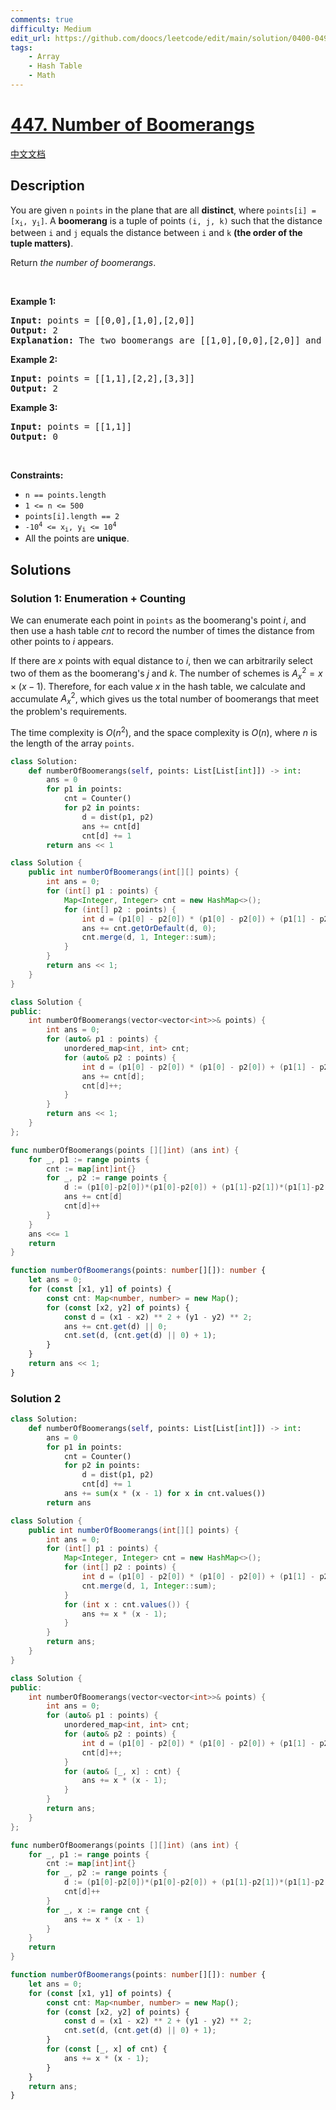 ```yaml
---
comments: true
difficulty: Medium
edit_url: https://github.com/doocs/leetcode/edit/main/solution/0400-0499/0447.Number%20of%20Boomerangs/README_EN.md
tags:
    - Array
    - Hash Table
    - Math
---
```


<!-- problem:start -->

# [447. Number of Boomerangs](https://leetcode.com/problems/number-of-boomerangs)

[中文文档](/solution/0400-0499/0447.Number%20of%20Boomerangs/README.md)

## Description

<!-- description:start -->

<p>You are given <code>n</code> <code>points</code> in the plane that are all <strong>distinct</strong>, where <code>points[i] = [x<sub>i</sub>, y<sub>i</sub>]</code>. A <strong>boomerang</strong> is a tuple of points <code>(i, j, k)</code> such that the distance between <code>i</code> and <code>j</code> equals the distance between <code>i</code> and <code>k</code> <strong>(the order of the tuple matters)</strong>.</p>

<p>Return <em>the number of boomerangs</em>.</p>

<p>&nbsp;</p>
<p><strong class="example">Example 1:</strong></p>

<pre>
<strong>Input:</strong> points = [[0,0],[1,0],[2,0]]
<strong>Output:</strong> 2
<strong>Explanation:</strong> The two boomerangs are [[1,0],[0,0],[2,0]] and [[1,0],[2,0],[0,0]].
</pre>

<p><strong class="example">Example 2:</strong></p>

<pre>
<strong>Input:</strong> points = [[1,1],[2,2],[3,3]]
<strong>Output:</strong> 2
</pre>

<p><strong class="example">Example 3:</strong></p>

<pre>
<strong>Input:</strong> points = [[1,1]]
<strong>Output:</strong> 0
</pre>

<p>&nbsp;</p>
<p><strong>Constraints:</strong></p>

<ul>
	<li><code>n == points.length</code></li>
	<li><code>1 &lt;= n &lt;= 500</code></li>
	<li><code>points[i].length == 2</code></li>
	<li><code>-10<sup>4</sup> &lt;= x<sub>i</sub>, y<sub>i</sub> &lt;= 10<sup>4</sup></code></li>
	<li>All the points are <strong>unique</strong>.</li>
</ul>

<!-- description:end -->

## Solutions

<!-- solution:start -->

### Solution 1: Enumeration + Counting

We can enumerate each point in `points` as the boomerang's point $i$, and then use a hash table $cnt$ to record the number of times the distance from other points to $i$ appears.

If there are $x$ points with equal distance to $i$, then we can arbitrarily select two of them as the boomerang's $j$ and $k$. The number of schemes is $A_x^2 = x \times (x - 1)$. Therefore, for each value $x$ in the hash table, we calculate and accumulate $A_x^2$, which gives us the total number of boomerangs that meet the problem's requirements.

The time complexity is $O(n^2)$, and the space complexity is $O(n)$, where $n$ is the length of the array `points`.

<!-- tabs:start -->

```python
class Solution:
    def numberOfBoomerangs(self, points: List[List[int]]) -> int:
        ans = 0
        for p1 in points:
            cnt = Counter()
            for p2 in points:
                d = dist(p1, p2)
                ans += cnt[d]
                cnt[d] += 1
        return ans << 1
```

```java
class Solution {
    public int numberOfBoomerangs(int[][] points) {
        int ans = 0;
        for (int[] p1 : points) {
            Map<Integer, Integer> cnt = new HashMap<>();
            for (int[] p2 : points) {
                int d = (p1[0] - p2[0]) * (p1[0] - p2[0]) + (p1[1] - p2[1]) * (p1[1] - p2[1]);
                ans += cnt.getOrDefault(d, 0);
                cnt.merge(d, 1, Integer::sum);
            }
        }
        return ans << 1;
    }
}
```

```cpp
class Solution {
public:
    int numberOfBoomerangs(vector<vector<int>>& points) {
        int ans = 0;
        for (auto& p1 : points) {
            unordered_map<int, int> cnt;
            for (auto& p2 : points) {
                int d = (p1[0] - p2[0]) * (p1[0] - p2[0]) + (p1[1] - p2[1]) * (p1[1] - p2[1]);
                ans += cnt[d];
                cnt[d]++;
            }
        }
        return ans << 1;
    }
};
```

```go
func numberOfBoomerangs(points [][]int) (ans int) {
	for _, p1 := range points {
		cnt := map[int]int{}
		for _, p2 := range points {
			d := (p1[0]-p2[0])*(p1[0]-p2[0]) + (p1[1]-p2[1])*(p1[1]-p2[1])
			ans += cnt[d]
			cnt[d]++
		}
	}
	ans <<= 1
	return
}
```

```ts
function numberOfBoomerangs(points: number[][]): number {
    let ans = 0;
    for (const [x1, y1] of points) {
        const cnt: Map<number, number> = new Map();
        for (const [x2, y2] of points) {
            const d = (x1 - x2) ** 2 + (y1 - y2) ** 2;
            ans += cnt.get(d) || 0;
            cnt.set(d, (cnt.get(d) || 0) + 1);
        }
    }
    return ans << 1;
}
```

<!-- tabs:end -->

<!-- solution:end -->

<!-- solution:start -->

### Solution 2

<!-- tabs:start -->

```python
class Solution:
    def numberOfBoomerangs(self, points: List[List[int]]) -> int:
        ans = 0
        for p1 in points:
            cnt = Counter()
            for p2 in points:
                d = dist(p1, p2)
                cnt[d] += 1
            ans += sum(x * (x - 1) for x in cnt.values())
        return ans
```

```java
class Solution {
    public int numberOfBoomerangs(int[][] points) {
        int ans = 0;
        for (int[] p1 : points) {
            Map<Integer, Integer> cnt = new HashMap<>();
            for (int[] p2 : points) {
                int d = (p1[0] - p2[0]) * (p1[0] - p2[0]) + (p1[1] - p2[1]) * (p1[1] - p2[1]);
                cnt.merge(d, 1, Integer::sum);
            }
            for (int x : cnt.values()) {
                ans += x * (x - 1);
            }
        }
        return ans;
    }
}
```

```cpp
class Solution {
public:
    int numberOfBoomerangs(vector<vector<int>>& points) {
        int ans = 0;
        for (auto& p1 : points) {
            unordered_map<int, int> cnt;
            for (auto& p2 : points) {
                int d = (p1[0] - p2[0]) * (p1[0] - p2[0]) + (p1[1] - p2[1]) * (p1[1] - p2[1]);
                cnt[d]++;
            }
            for (auto& [_, x] : cnt) {
                ans += x * (x - 1);
            }
        }
        return ans;
    }
};
```

```go
func numberOfBoomerangs(points [][]int) (ans int) {
	for _, p1 := range points {
		cnt := map[int]int{}
		for _, p2 := range points {
			d := (p1[0]-p2[0])*(p1[0]-p2[0]) + (p1[1]-p2[1])*(p1[1]-p2[1])
			cnt[d]++
		}
		for _, x := range cnt {
			ans += x * (x - 1)
		}
	}
	return
}
```

```ts
function numberOfBoomerangs(points: number[][]): number {
    let ans = 0;
    for (const [x1, y1] of points) {
        const cnt: Map<number, number> = new Map();
        for (const [x2, y2] of points) {
            const d = (x1 - x2) ** 2 + (y1 - y2) ** 2;
            cnt.set(d, (cnt.get(d) || 0) + 1);
        }
        for (const [_, x] of cnt) {
            ans += x * (x - 1);
        }
    }
    return ans;
}
```

<!-- tabs:end -->

<!-- solution:end -->

<!-- problem:end -->
